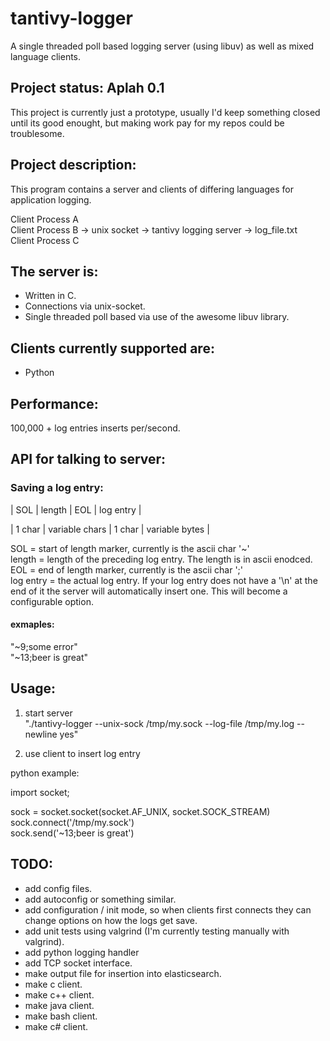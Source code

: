 # tantivy-logger
A single threaded poll based logging server (using libuv) as well as mixed language clients.

## Project status: Aplah 0.1

This project is currently just a prototype, usually I'd keep something closed until its good enought, but making work pay for my repos could be troublesome.

## Project description:

This program contains a server and clients of differing languages for application logging.

Client Process A  
Client Process B -> unix socket -> tantivy logging server -> log_file.txt  
Client Process C  

## The server is:
* Written in C.
* Connections via unix-socket.
* Single threaded poll based via use of the awesome libuv library.

## Clients currently supported are:
* Python

## Performance: 
100,000 + log entries inserts per/second.

## API for talking to server:

### Saving a log entry:

| SOL | length | EOL | log entry |

| 1 char | variable chars | 1 char | variable bytes |

SOL = start of length marker, currently is the ascii char '~'  
length = length of the preceding log entry. The length is in ascii enodced.  
EOL = end of length marker, currently is the ascii char ';'  
log entry = the actual log entry. If your log entry does not have a '\n' at the end of it the server will automatically insert one. This will become a configurable option.  

#### exmaples:  
"~9;some error"  
"~13;beer is great"  

## Usage:
1) start server  
"./tantivy-logger --unix-sock /tmp/my.sock --log-file /tmp/my.log --newline yes"  
  
2) use client to insert log entry  
  
python example: 
  
import socket;  
  
sock = socket.socket(socket.AF_UNIX, socket.SOCK_STREAM)  
sock.connect('/tmp/my.sock')  
sock.send('~13;beer is great')  
  
## TODO:
* add config files.
* add autoconfig or something similar.
* add configuration / init mode, so when clients first connects they can change options on how the logs get save.
* add unit tests using valgrind (I'm currently testing manually with valgrind).
* add python logging handler 
* add TCP socket interface.
* make output file for insertion into elasticsearch.
* make c client.
* make c++ client.
* make java client.
* make bash client.
* make c# client.

